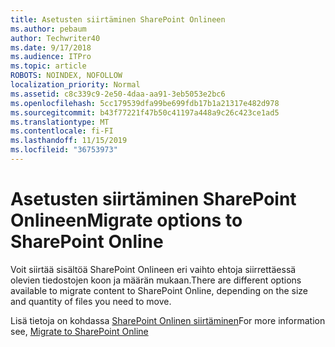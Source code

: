 ```yaml
---
title: Asetusten siirtäminen SharePoint Onlineen
ms.author: pebaum
author: Techwriter40
ms.date: 9/17/2018
ms.audience: ITPro
ms.topic: article
ROBOTS: NOINDEX, NOFOLLOW
localization_priority: Normal
ms.assetid: c8c339c9-2e50-4daa-aa91-3eb5053e2bc6
ms.openlocfilehash: 5cc179539dfa99be699fdb17b1a21317e482d978
ms.sourcegitcommit: b43f77221f47b50c41197a448a9c26c423ce1ad5
ms.translationtype: MT
ms.contentlocale: fi-FI
ms.lasthandoff: 11/15/2019
ms.locfileid: "36753973"
---
```

# <a name="migrate-options-to-sharepoint-online"></a><span data-ttu-id="06ff8-102">Asetusten siirtäminen SharePoint Onlineen</span><span class="sxs-lookup"><span data-stu-id="06ff8-102">Migrate options to SharePoint Online</span></span>

<span data-ttu-id="06ff8-103">Voit siirtää sisältöä SharePoint Onlineen eri vaihto ehtoja siirrettäessä olevien tiedostojen koon ja määrän mukaan.</span><span class="sxs-lookup"><span data-stu-id="06ff8-103">There are different options available to migrate content to SharePoint Online, depending on the size and quantity of files you need to move.</span></span>
  
<span data-ttu-id="06ff8-104">Lisä tietoja on kohdassa [SharePoint Onlinen siirtäminen](https://go.microsoft.com/fwlink/?linkid-2022029)</span><span class="sxs-lookup"><span data-stu-id="06ff8-104">For more information see, [Migrate to SharePoint Online](https://go.microsoft.com/fwlink/?linkid-2022029)</span></span>
  


